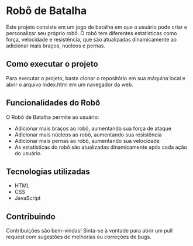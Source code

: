 # Robô de Batalha 

Este projeto consiste em um jogo de batalha em que o usuário pode criar e personalizar seu próprio robô. O robô tem diferentes estatísticas como força, velocidade e resistência, que são atualizadas dinamicamente ao adicionar mais braços, núcleos e pernas.

## Como executar o projeto

Para executar o projeto, basta clonar o repositório em sua máquina local e abrir o arquivo index.html em um navegador da web.

## Funcionalidades do Robô

O Robô de Batalha permite ao usuário:

- Adicionar mais braços ao robô, aumentando sua força de ataque
- Adicionar mais núcleos ao robô, aumentando sua resistência
- Adicionar mais pernas ao robô, aumentando sua velocidade
- As estatísticas do robô são atualizadas dinamicamente após cada ação do usuário.

## Tecnologias utilizadas

- HTML
- CSS
- JavaScript

## Contribuindo

Contribuições são bem-vindas! Sinta-se à vontade para abrir um pull request com sugestões de melhorias ou correções de bugs.
